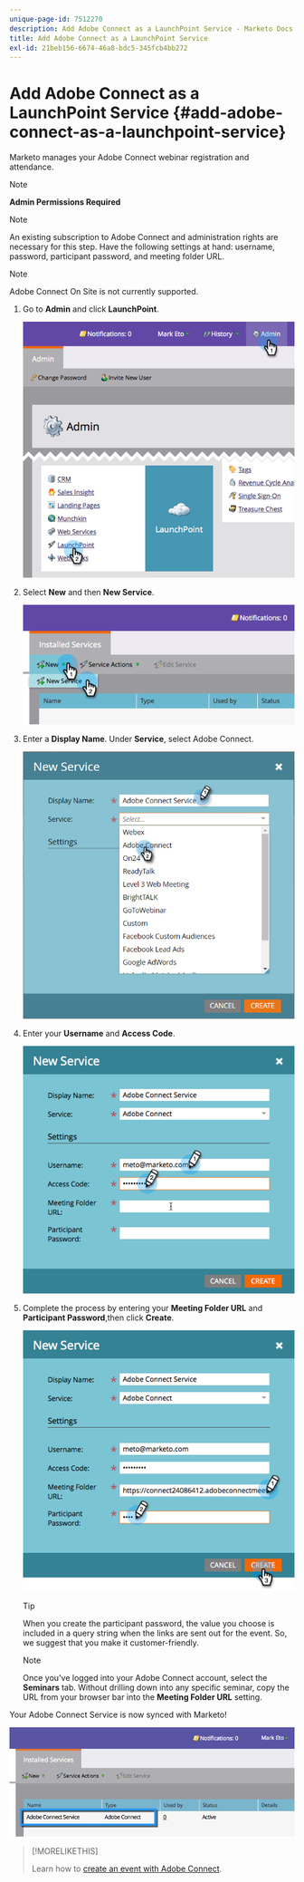 ```yaml
---
unique-page-id: 7512270
description: Add Adobe Connect as a LaunchPoint Service - Marketo Docs - Product Documentation
title: Add Adobe Connect as a LaunchPoint Service
exl-id: 21beb156-6674-46a8-bdc5-345fcb4bb272
---
```

# Add Adobe Connect as a LaunchPoint Service {#add-adobe-connect-as-a-launchpoint-service}

Marketo manages your Adobe Connect webinar registration and attendance.

>[!NOTE]
>
>**Admin Permissions Required**

>[!NOTE]
>
>An existing subscription to Adobe Connect and administration rights are necessary for this step. Have the following settings at hand: username, password, participant password, and meeting folder URL.

>[!NOTE]
>
>Adobe Connect On Site is not currently supported.

1. Go to **Admin** and click **LaunchPoint**.

   ![](assets/image2015-4-22-11-3a33-3a51.png)

1. Select **New** and then **New Service**.

   ![](assets/image2015-4-22-11-3a40-3a19.png)

1. Enter a **Display Name**. Under **Service**, select Adobe Connect.

   ![](assets/new-service-adobe-connect.png)

1. Enter your **Username** and **Access Code**.

   ![](assets/image2015-4-22-11-3a50-3a6.png)

1. Complete the process by entering your **Meeting Folder URL** and **Participant Password**,then click **Create**.

   ![](assets/image2015-4-22-11-3a55-3a36.png)

   >[!TIP]
   >
   >When you create the participant password, the value you choose is included in a query string when the links are sent out for the event. So, we suggest that you make it customer-friendly.

   >[!NOTE]
   >
   >Once you've logged into your Adobe Connect account, select the **Seminars** tab. Without drilling down into any specific seminar, copy the URL from your browser bar into the **Meeting Folder URL** setting.

Your Adobe Connect Service is now synced with Marketo!

   ![](assets/adobe-connect-service.png)

>[!MORELIKETHIS]
>
>Learn how to [create an event with Adobe Connect](/help/marketo/product-docs/demand-generation/events/create-an-event/create-an-event-with-adobe-connect.md).
